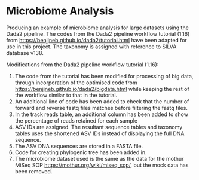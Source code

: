 # Microbiome Analysis
Producing an example of microbiome analysis for large datasets using the Dada2 pipeline. The codes from the Dada2 pipeline workflow tutorial (1.16) from https://benjjneb.github.io/dada2/tutorial.html have been adapted for use in this project. The taxonomy is assigned with reference to SILVA database v138.

Modifications from the Dada2 pipeline workflow tutorial (1.16):
1) The code from the tutorial has been modified for processing of big data, through incorporation of the optimised code from https://benjjneb.github.io/dada2/bigdata.html while keeping the rest of the workflow similar to that in the tutorial.
2) An additional line of code has been added to check that the number of forward and reverse fastq files matches before filtering the fastq files.
3) In the track reads table, an additional column has been added to show the percentage of reads retained for each sample
4) ASV IDs are assigned. The resultant sequence tables and taxonomy tables uses the shortened ASV IDs instead of displaying the full DNA sequence.
5) The ASV DNA sequences are stored in a FASTA file.
6) Code for creating phylogenic tree has been added in.
7) The microbiome dataset used is the same as the data for the mothur MiSeq SOP https://mothur.org/wiki/miseq_sop/, but the mock data has been removed.


